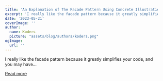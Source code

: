 ```yaml
---
title: 'An Explanation of The Facade Pattern Using Concrete Illustrations'
excerpt: 'I really like the facade pattern because it greatly simplifies your code, and you may have...'
date: '2023-05-21'
coverImage: ''
author:
  name: Koders
  picture: "assets/blog/authors/koders.png"
ogImage:
  url: ''
---
```


I really like the facade pattern because it greatly simplifies your code, and you may have...

[Read more](https://dev.to/fpaghar/an-explanation-of-the-facade-pattern-using-concrete-illustrations-1o1f)
